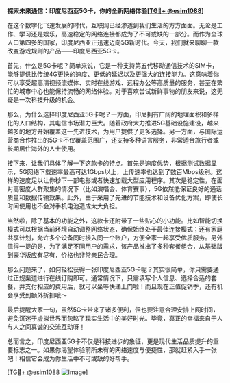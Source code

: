 **探索未来通信：印度尼西亚5G卡，你的全新网络体验[[TG💪+ @esim1088](https://t.me/s/esim1088)]**

在这个数字化飞速发展的时代，互联网已经渗透到我们生活的方方面面。无论是工作、学习还是娱乐，高速稳定的网络连接都成为了不可或缺的一部分。而作为全球人口第四多的国家，印度尼西亚正迅速迈向5G新时代。今天，我们就来聊聊一款改变游戏规则的产品——印度尼西亚5G卡。

首先，什么是5G卡呢？简单来说，它是一种支持第五代移动通信技术的SIM卡，能够提供比传统4G更快的速度、更低的延迟以及更强大的连接能力。这意味着你可以享受超高清视频流媒体、实时在线游戏、远程办公等高质量的服务，甚至在繁忙的城市中心也能保持流畅的网络体验。对于喜欢尝试新鲜事物的朋友来说，这无疑是一次科技升级的机会。

那么，为什么选择印度尼西亚5G卡呢？一方面，印尼拥有广阔的地理面积和多样化的人口结构，其电信市场潜力巨大。随着政府大力推进5G基础设施建设，越来越多的地方开始覆盖这一先进技术，为用户提供了更多选择。另一方面，与国际运营商合作推出的5G卡不仅覆盖范围广，还支持多种语言服务，非常适合旅行者或长期居住海外的人士使用。

接下来，让我们具体了解一下这款卡的特点。首先是速度优势，根据测试数据显示，5G网络下载速率最高可达1Gbps以上，上传速率也达到了数百Mbps级别。这样的速度足以让你秒下一部电影或者快速加载大型应用程序。其次是稳定性，在面对高密度人群聚集的情况下（比如演唱会、体育赛事），5G依然能保证良好的通话质量和数据传输效果。此外，由于采用了先进的节能技术和设备优化方案，即使长时间使用也不会对手机电池造成太大负担。

当然啦，除了基本的功能之外，这款卡还附带了一些贴心的小功能。比如智能切换模式可以根据当前环境自动调整网络状态，确保始终处于最佳连接模式；还有家庭共享计划，允许多个设备同时接入同一个账户，方便全家一起享受优质服务。另外值得一提的是，为了满足不同用户的需求，该产品推出了多种套餐组合，从基础版到豪华版应有尽有，价格也非常亲民合理。

那么问题来了，如何轻松获得一张印度尼西亚5G卡呢？其实很简单，你只需要通过正规渠道进行在线订购即可。通常情况下，只需填写个人信息、选择合适的套餐，并支付相应的费用后，就可以坐等快递上门啦！而且现在正值促销季，还有机会享受到额外折扣哦～

最后提醒大家一句，虽然5G卡带来了诸多便利，但也要注意合理安排上网时间，避免沉迷于虚拟世界而忽略了现实生活中的美好时光。毕竟，真正的幸福来自于人与人之间真诚的交流互动呀！

总而言之，印度尼西亚5G卡不仅是科技进步的象征，更是现代生活品质提升的重要标志之一。如果你渴望体验前所未有的网络速度与便捷性，那就赶紧入手一张吧！相信它会成为你生活中不可或缺的好帮手。

[[TG💪+ @esim1088](https://t.me/s/esim1088) ![Image](https://i.postimg.cc/4NQfJmqS/Snipaste-2025-05-13-00-14-12.png)]